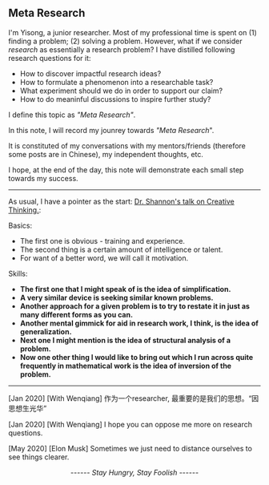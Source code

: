 ## Meta Research

I'm Yisong, a junior researcher. Most of my professional time is spent on (1) finding a problem; (2) solving a problem. However, what if we consider *research* as essentially a research problem? I have distilled following research questions for it:

- How to discover impactful research ideas?
- How to formulate a phenomenon into a researchable task?
- What experiment should we do in order to support our claim?
- How to do meaninful discussions to inspire further study?

I define this topic as *"Meta Research"*.



In this note, I will record my jounrey towards *"Meta Research*". 

It is constituted of my conversations with my mentors/friends (therefore some posts are in Chinese), my independent thoughts, etc. 

I hope, at the end of the day, this note will demonstrate each small step towards my success.

---



As usual, I have a pointer as the start: [Dr. Shannon's talk on Creative Thinking.](http://www1.ece.neu.edu/~naderi/Claude%20Shannon.html):

Basics:

- The first one is obvious - training and experience.
- The second thing is a certain amount of intelligence or talent.
- For want of a better word, we will call it motivation.

Skills:

- **The first one that I might speak of is the idea of simplification.**
- **A very similar device is seeking similar known problems.**
- **Another approach for a given problem is to try to restate it in just as many different forms as you can.**
- **Another mental gimmick for aid in research work, I think, is the idea of generalization.**
- **Next one I might mention is the idea of structural analysis of a problem.**
- **Now one other thing I would like to bring out which I run across quite frequently in mathematical work is the idea of inversion of the problem.**

---



[Jan 2020] [With Wenqiang] 作为一个researcher, 最重要的是我们的思想。“因思想生光华”

[Jan 2020] [With Wenqiang] I hope you can oppose me more on research questions.

[May 2020] [Elon Musk] Sometimes we just need to distance ourselves to see things clearer.

















<center><i>------ Stay Hungry, Stay Foolish ------</i><br><br><br></center>

